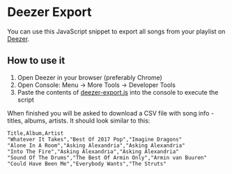 # Deezer Export

You can use this JavaScript snippet to export all songs from your playlist on 
[Deezer](https://www.deezer.com/).

## How to use it

1. Open Deezer in your browser (preferably Chrome)
2. Open Console: Menu -> More Tools -> Developer Tools
3. Paste the contents of [deezer-export.js](deezer-export.js) into the console
   to execute the script

When finished you will be asked to download a CSV file with song info - titles, 
albums, artists. It should look similar to this:

```csv
Title,Album,Artist
"Whatever It Takes","Best Of 2017 Pop","Imagine Dragons"
"Alone In A Room","Asking Alexandria","Asking Alexandria"
"Into The Fire","Asking Alexandria","Asking Alexandria"
"Sound Of The Drums","The Best Of Armin Only","Armin van Buuren"
"Could Have Been Me","Everybody Wants","The Struts"
```
